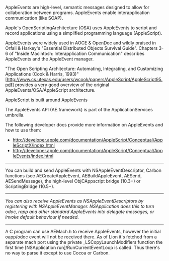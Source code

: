 


AppleEvents are high-level, semantic messages designed to allow for collaboration between programs. AppleEvents enable interapplication communication (like SOAP).

Apple's OpenScriptingArchitecture (OSA) uses AppleEvents to script and record applications using a simplified programming language (AppleScript).

AppleEvents were widely used in AOCE & OpenDoc and wildly praised in Orfali & Harkey's "Essential Distributed Objects Survival Guide". Chapters 3-6 of "Inside Macintosh: Interapplication Communication" describes AppleEvents and the AppleEvent manager. 

"The Open Scripting Architecture: Automating, Integrating, and Customizing Applications (Cook & Harris, 1993)" [http://www.cs.utexas.edu/users/wcook/papers/AppleScript/AppleScript95.pdf] provides a very good overview of the original AppleEvents/OSA/AppleScript architecture.

AppleScript is built around AppleEvents

The AppleEvents API (AE.framework) is part of the ApplicationServices umbrella.

The following developer docs provide more information on AppleEvents and how to use them:


* http://developer.apple.com/documentation/AppleScript/Conceptual/AppleScriptX/index.html
* http://developer.apple.com/documentation/AppleScript/Conceptual/AppleEvents/index.html


----

You can build and send AppleEvents with NSAppleEventDescriptor, Carbon functions (see AECreateAppleEvent, AEBuildAppleEvent, AESend, AESendMessage), the high-level ObjCAppscript bridge (10.3+) or ScriptingBridge (10.5+).

----

*You can also receive AppleEvents as NSAppleEventDescriptor<nowiki/>s by registering with NSAppleEventManager. NSApplication does this to turn     odoc,     rapp and other standard AppleEvents into delegate messages, or invoke default behaviour if needed.*

----

A C program can use AEMach.h to receive AppleEvents, however the initial oapp/odoc event will not be received there. As of Lion it's fetched from a separate mach port using the private _LSCopyLaunchModifiers function the first time [NSApplication run]/RunCurrentEventLoop is called. Thus there's no way to parse it except to use Cocoa or Carbon.
